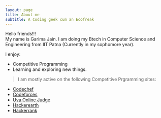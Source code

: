 ```yaml
---
layout: page
title: About me
subtitle: A Coding geek cum an Ecofreak
---
```


Hello friends!!!   
My name is Garima Jain. I am doing my Btech in Computer Science and Engineering from IIT Patna (Currently in my sophomore year).


I  enjoy:
* Competitive Programming
* Learning and exploring new things.  


>I am mostly active on the following Competitive Prgramming sites:
* [Codechef](https://www.codechef.com/users/gauri_18)
* [Codeforces](https://codeforces.com/profile/Gauri_Jain)
* [Uva Online Judge](https://uhunt.onlinejudge.org/id/1024108)
* [Hackerearth](https://www.hackerearth.com/@garima316) 
* [Hackerrank](https://www.hackerrank.com/garimaj012)







